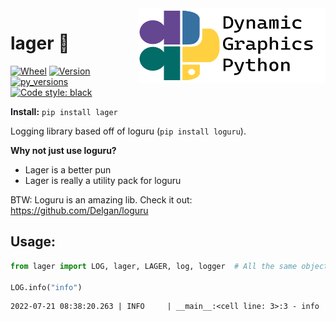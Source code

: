 <a href="https://github.com/dynamic-graphics-inc/dgpy-libs">
<img align="right" src="https://github.com/dynamic-graphics-inc/dgpy-libs/blob/main/docs/images/dgpy_banner.svg?raw=true" alt="drawing" height="120" width="300"/>
</a>

# lager :beer:

[![Wheel](https://img.shields.io/pypi/wheel/lager.svg)](https://img.shields.io/pypi/wheel/lager.svg)
[![Version](https://img.shields.io/pypi/v/lager.svg)](https://img.shields.io/pypi/v/lager.svg)
[![py_versions](https://img.shields.io/pypi/pyversions/lager.svg)](https://img.shields.io/pypi/pyversions/lager.svg)
[![Code style: black](https://img.shields.io/badge/code%20style-black-000000.svg)](https://github.com/psf/black)

**Install:** `pip install lager`

Logging library based off of loguru (`pip install loguru`).

**Why not just use loguru?**

- Lager is a better pun
- Lager is really a utility pack for loguru

BTW: Loguru is an amazing lib. Check it out: https://github.com/Delgan/loguru

## Usage:

```python
from lager import LOG, lager, LAGER, log, logger  # All the same object

LOG.info("info")
```

    2022-07-21 08:38:20.263 | INFO     | __main__:<cell line: 3>:3 - info
